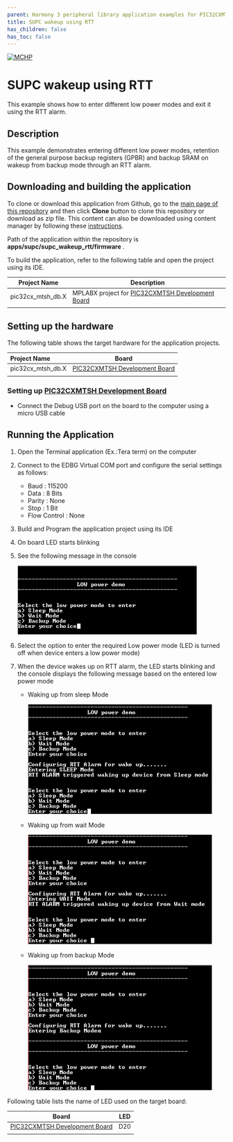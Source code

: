 ```yaml
---
parent: Harmony 3 peripheral library application examples for PIC32CXMTSH family
title: SUPC wakeup using RTT 
has_children: false
has_toc: false
---
```


[![MCHP](https://www.microchip.com/ResourcePackages/Microchip/assets/dist/images/logo.png)](https://www.microchip.com)

# SUPC wakeup using RTT

This example shows how to enter different low power modes and exit it using the RTT alarm.

## Description

This example demonstrates entering different low power modes, retention of the general purpose backup registers (GPBR) and backup SRAM on wakeup from backup mode through an RTT alarm.

## Downloading and building the application

To clone or download this application from Github, go to the [main page of this repository](https://github.com/Microchip-MPLAB-Harmony/csp_apps_pic32cx_mt) and then click **Clone** button to clone this repository or download as zip file.
This content can also be downloaded using content manager by following these [instructions](https://github.com/Microchip-MPLAB-Harmony/contentmanager/wiki).

Path of the application within the repository is **apps/supc/supc_wakeup_rtt/firmware** .

To build the application, refer to the following table and open the project using its IDE.

| Project Name      | Description                                    |
| ----------------- | ---------------------------------------------- |
| pic32cx_mtsh_db.X | MPLABX project for [PIC32CXMTSH Development Board](https://www.microchip.com/en-us/development-tool/PIC32CXMTSH-DB) |
|||

## Setting up the hardware

The following table shows the target hardware for the application projects.

| Project Name| Board|
|:---------|:---------:|
| pic32cx_mtsh_db.X | [PIC32CXMTSH Development Board](https://www.microchip.com/en-us/development-tool/PIC32CXMTSH-DB)
|||

### Setting up [PIC32CXMTSH Development Board](https://www.microchip.com/en-us/development-tool/PIC32CXMTSH-DB)

- Connect the Debug USB port on the board to the computer using a micro USB cable

## Running the Application

1. Open the Terminal application (Ex.:Tera term) on the computer
2. Connect to the EDBG Virtual COM port and configure the serial settings as follows:
    - Baud : 115200
    - Data : 8 Bits
    - Parity : None
    - Stop : 1 Bit
    - Flow Control : None
3. Build and Program the application project using its IDE
4. On board LED starts blinking
5. See the following message in the console

    ![output_1](images/output_supc_wakeup_rtt_1.png)

6. Select the option to enter the required Low power mode (LED is turned off when device enters a low power mode)
7. When the device wakes up on RTT alarm, the LED starts blinking and the console displays the following message based on the entered low power mode

    - Waking up from sleep Mode

        ![output_2](images/output_supc_wakeup_rtt_2.png)

    - Waking up from wait Mode

        ![output_3](images/output_supc_wakeup_rtt_3.png)

    - Waking up from backup Mode

        ![output_4](images/output_supc_wakeup_rtt_4.png)

Following table lists the name of LED used on the target board:

| Board | LED  |
| ----- | --------- |
| [PIC32CXMTSH Development Board](https://www.microchip.com/en-us/development-tool/PIC32CXMTSH-DB) | D20 |
|||
